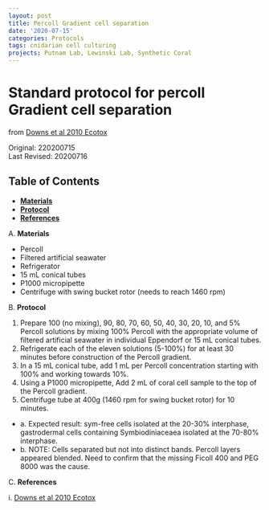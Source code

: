 ```yaml
---
layout: post
title: Percoll Gradient cell separation
date: '2020-07-15'
categories: Protocols
tags: cnidarian cell culturing
projects: Putnam Lab, Lewinski Lab, Synthetic Coral
---
```


# Standard protocol for percoll Gradient cell separation
from [Downs et al 2010 Ecotox](https://pubmed.ncbi.nlm.nih.gov/19757033/)

Original: 220200715  
Last Revised: 20200716

## Table of Contents  
- [**Materials**](#Materials)    
- [**Protocol**](#Protocol)  
- [**References**](#References)  

A. <a name="Materials"></a> **Materials**
  - Percoll
  - Filtered artificial seawater
  - Refrigerator
  - 15 mL conical tubes
  - P1000 micropipette
  - Centrifuge with swing bucket rotor (needs to reach 1460 rpm)

B. <a name="Protocol"></a> **Protocol**
1. Prepare 100 (no mixing), 90, 80, 70, 60, 50, 40, 30, 20, 10, and 5% Percoll solutions by mixing 100% Percoll with the appropriate volume of filtered artificial seawater in individual Eppendorf or 15 mL conical tubes.
2. Refrigerate each of the eleven solutions (5-100%) for at least 30 minutes before construction of the Percoll gradient.
3. In a 15 mL conical tube, add 1 mL per Percoll concentration starting with 100% and working towards 10%.
4. Using a P1000 micropipette, Add 2 mL of coral cell sample to the top of the Percoll gradient.
5. Centrifuge tube at 400g (1460 rpm for swing bucket rotor) for 10 minutes.
  - a. Expected result: sym-free cells isolated at the 20-30% interphase, gastrodermal cells containing Symbiodiniaceaea isolated at the 70-80% interphase.
  - b. NOTE: Cells separated but not into distinct bands.  Percoll layers appeared blended.  Need to confirm that the missing Ficoll 400 and PEG 8000 was the cause.


C. <a name="References"></a> **References**

  i. [Downs et al 2010 Ecotox](https://pubmed.ncbi.nlm.nih.gov/19757033/)

